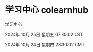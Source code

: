 # 学习中心 colearnhub
[学习中心](http://219.139.199.238:56308/colearnhub/)

2024年 10月 25日 星期五 07:30:02 CST

2024年 10月 24日 星期四 23:30:02 GMT
